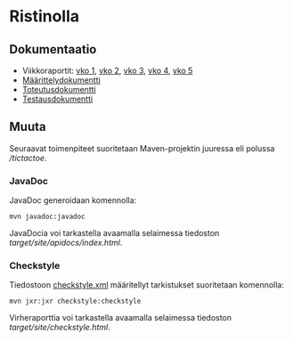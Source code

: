 # Ristinolla

## Dokumentaatio
- Viikkoraportit: [vko 1](https://github.com/emmalait/tictactoe/blob/master/documentation/report_wk1.md), [vko 2](https://github.com/emmalait/tictactoe/blob/master/documentation/report_wk2.md), [vko 3](https://github.com/emmalait/tictactoe/blob/master/documentation/report_wk3.md), [vko 4](https://github.com/emmalait/tictactoe/blob/master/documentation/report_wk4.md), [vko 5](https://github.com/emmalait/tictactoe/blob/master/documentation/report_wk5.md)
- [Määrittelydokumentti](https://github.com/emmalait/tictactoe/blob/master/documentation/specification.md)
- [Toteutusdokumentti](https://github.com/emmalait/tictactoe/blob/master/documentation/implementation.md)
- [Testausdokumentti](https://github.com/emmalait/tictactoe/blob/master/documentation/testing.md)


## Muuta

Seuraavat toimenpiteet suoritetaan Maven-projektin juuressa eli polussa */tictactoe*.

### JavaDoc
JavaDoc generoidaan komennolla:

```
mvn javadoc:javadoc
```

JavaDocia voi tarkastella avaamalla selaimessa tiedoston *target/site/apidocs/index.html*.

### Checkstyle
Tiedostoon [checkstyle.xml](https://github.com/emmalait/tictactoe/blob/master/tictactoe/checkstyle.xml) määritellyt tarkistukset suoritetaan komennolla:

```
mvn jxr:jxr checkstyle:checkstyle
```

Virheraporttia voi tarkastella avaamalla selaimessa tiedoston *target/site/checkstyle.html*.
